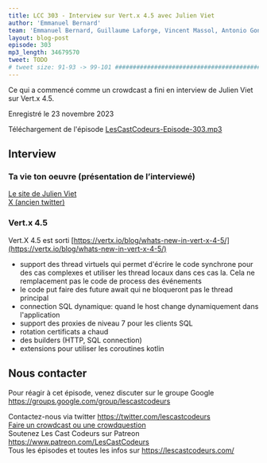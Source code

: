 ```yaml
---
title: LCC 303 - Interview sur Vert.x 4.5 avec Julien Viet
author: 'Emmanuel Bernard'
team: 'Emmanuel Bernard, Guillaume Laforge, Vincent Massol, Antonio Goncalves, Arnaud Héritier, Audrey Neveu'
layout: blog-post
episode: 303
mp3_length: 34679570
tweet: TODO
# tweet size: 91-93 -> 99-101 #######################################################################
---
```

Ce qui a commencé comme un crowdcast a fini en interview de Julien Viet sur Vert.x 4.5.

Enregistré le 23 novembre 2023

Téléchargement de l'épisode [LesCastCodeurs-Episode-303.mp3](https://traffic.libsyn.com/lescastcodeurs/LesCastCodeurs-Episode-303.mp3)

## Interview

### Ta vie ton oeuvre (présentation de l’interviewé)

[Le site de Julien Viet](http://www.julienviet.com/)  
[X (ancien twitter)](https://x.com/julienviet)  

### Vert.x 4.5

Vert.X 4.5 est sorti [https://vertx.io/blog/whats-new-in-vert-x-4-5/](https://vertx.io/blog/whats-new-in-vert-x-4-5/)

- support des thread virtuels qui permet d'écrire le code synchrone pour des cas complexes et utiliser les thread locaux dans ces cas la. Cela ne remplacement pas le code de process des événements
- le code put faire des future await qui ne bloqueront pas le thread principal
- connection SQL dynamique: quand le host change dynamiquement dans l'application
- support des proxies de niveau 7 pour les clients SQL
- rotation certificats a chaud
- des builders (HTTP, SQL connection)
- extensions pour utiliser les coroutines kotlin

## Nous contacter

Pour réagir à cet épisode, venez discuter sur le groupe Google <https://groups.google.com/group/lescastcodeurs>  
  
Contactez-nous via twitter <https://twitter.com/lescastcodeurs>  
[Faire un crowdcast ou une crowdquestion](https://lescastcodeurs.com/crowdcasting/)  
Soutenez Les Cast Codeurs sur Patreon <https://www.patreon.com/LesCastCodeurs>  
Tous les épisodes et toutes les infos sur <https://lescastcodeurs.com/>  
<!-- vim: set spelllang=fr : -->

